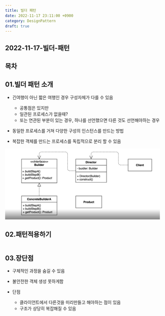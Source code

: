 ```yaml
---
title: 빌더 패턴
date: 2022-11-17 23:11:00 +0900
category: DesignPattern
draft: true
---
```


## 2022-11-17-빌더-패턴

## 목차

## 01.빌더 패턴 소개

- 긴여행이 아닌 짧은 여행인 경우 구성자체가 다를 수 있음

  - 공통점은 있지만
  - 일관된 프로세스가 없을때?
  - 또는 연관된 부분이 있는 경우, 하나를 선언했으면 다른 것도 선언해야하는 경우

-  동일한 프로세스를 거쳐 다양한 구성의 인스턴스를 만드는 방법

  - 복잡한 객체를 만드는 프로세스를 독립적으로 분리 할 수 있음

  ![image-20221117231829629](../../assets/img/post/2022-11-17-빌더-패턴/image-20221117231829629.png)

## 02.패턴적용하기

```
```

## 03.장단점

- 구체적인 과정을 숨길 수 있음
- 불안전한 객체 생성 못하게함

- 단점
  - 클라이언트에서 다른것을 미리만들고 해야하는 점이 있음
  - 구조가 상당히 복잡해질 수 있음